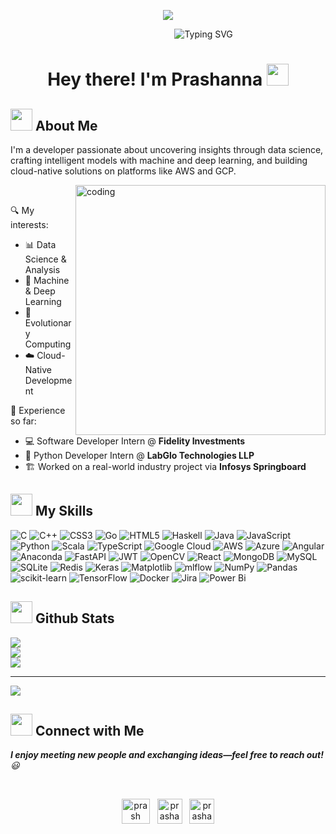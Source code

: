 <p align="center">
  <img src="https://github.com/user-attachments/assets/acb35289-42e0-4755-9438-8135e93d6265"/>
</p>

<div align="center">
  &nbsp;&nbsp;&nbsp;&nbsp;&nbsp;&nbsp;&nbsp;&nbsp;&nbsp;&nbsp;&nbsp;&nbsp;&nbsp;&nbsp;&nbsp;&nbsp;&nbsp;&nbsp;&nbsp;&nbsp;&nbsp;&nbsp;&nbsp;&nbsp;&nbsp;&nbsp;&nbsp;&nbsp;
  <img 
    src="https://readme-typing-svg.herokuapp.com?font=Fira+Code&size=24&pause=1000&color=00FFAA&width=500&lines=->+Software+Developer;->+Data+Scientist;->+Data+Analyst;->+Full+Stack+Developer;->+AI+Practitioner" 
    alt="Typing SVG" 
  />
</div>



<h1 align="center">Hey there! I'm Prashanna <img src="https://media.giphy.com/media/hvRJCLFzcasrR4ia7z/giphy.gif" width="35" /></h1>


## <img src="https://c.tenor.com/NCRHhqkXrJYAAAAi/programmers-go-internet.gif" width="35">  <b>About Me</b>
I'm a developer passionate about uncovering insights through data science, crafting intelligent models with machine and deep learning, and building cloud-native solutions on platforms like AWS and GCP.

<img align="right" alt="coding" width="400" src="https://media.giphy.com/media/v1.Y2lkPTc5MGI3NjExa2RzZzFmeTk2dDNxcHU2MXE0a3NjN2dldWZyM251cHBpczRxdjF2ciZlcD12MV9naWZzX3NlYXJjaCZjdD1n/11ISwbgCxEzMyY/giphy.gif"  />
<br>

🔍 My interests:
- 📊 Data Science & Analysis
- 🤖 Machine & Deep Learning
- 🧬 Evolutionary Computing
- ☁️ Cloud-Native Development

💼 Experience so far:
- 💻 Software Developer Intern @ **Fidelity Investments**  
- 🐍 Python Developer Intern @ **LabGlo Technologies LLP**
- 🏗️ Worked on a real-world industry project via **Infosys Springboard**


## <img src="https://media2.giphy.com/media/QssGEmpkyEOhBCb7e1/giphy.gif?cid=ecf05e47a0n3gi1bfqntqmob8g9aid1oyj2wr3ds3mg700bl&rid=giphy.gif" width ="35"><b> My Skills</b>
![C](https://img.shields.io/badge/c-%2300599C.svg?style=for-the-badge&logo=c&logoColor=white) ![C++](https://img.shields.io/badge/c++-%2300599C.svg?style=for-the-badge&logo=c%2B%2B&logoColor=white) ![CSS3](https://img.shields.io/badge/css3-%231572B6.svg?style=for-the-badge&logo=css3&logoColor=white) ![Go](https://img.shields.io/badge/go-%2300ADD8.svg?style=for-the-badge&logo=go&logoColor=white) ![HTML5](https://img.shields.io/badge/html5-%23E34F26.svg?style=for-the-badge&logo=html5&logoColor=white) ![Haskell](https://img.shields.io/badge/Haskell-5e5086?style=for-the-badge&logo=haskell&logoColor=white) ![Java](https://img.shields.io/badge/java-%23ED8B00.svg?style=for-the-badge&logo=openjdk&logoColor=white) ![JavaScript](https://img.shields.io/badge/javascript-%23323330.svg?style=for-the-badge&logo=javascript&logoColor=%23F7DF1E) ![Python](https://img.shields.io/badge/python-3670A0?style=for-the-badge&logo=python&logoColor=ffdd54) ![Scala](https://img.shields.io/badge/scala-%23DC322F.svg?style=for-the-badge&logo=scala&logoColor=white) ![TypeScript](https://img.shields.io/badge/typescript-%23007ACC.svg?style=for-the-badge&logo=typescript&logoColor=white) ![Google Cloud](https://img.shields.io/badge/GoogleCloud-%234285F4.svg?style=for-the-badge&logo=google-cloud&logoColor=white) ![AWS](https://img.shields.io/badge/AWS-%23FF9900.svg?style=for-the-badge&logo=amazon-aws&logoColor=white) ![Azure](https://img.shields.io/badge/azure-%230072C6.svg?style=for-the-badge&logo=microsoftazure&logoColor=white) ![Angular](https://img.shields.io/badge/angular-%23DD0031.svg?style=for-the-badge&logo=angular&logoColor=white) ![Anaconda](https://img.shields.io/badge/Anaconda-%2344A833.svg?style=for-the-badge&logo=anaconda&logoColor=white) ![FastAPI](https://img.shields.io/badge/FastAPI-005571?style=for-the-badge&logo=fastapi) ![JWT](https://img.shields.io/badge/JWT-black?style=for-the-badge&logo=JSON%20web%20tokens) ![OpenCV](https://img.shields.io/badge/opencv-%23white.svg?style=for-the-badge&logo=opencv&logoColor=white) ![React](https://img.shields.io/badge/react-%2320232a.svg?style=for-the-badge&logo=react&logoColor=%2361DAFB) ![MongoDB](https://img.shields.io/badge/MongoDB-%234ea94b.svg?style=for-the-badge&logo=mongodb&logoColor=white) ![MySQL](https://img.shields.io/badge/mysql-4479A1.svg?style=for-the-badge&logo=mysql&logoColor=white) ![SQLite](https://img.shields.io/badge/sqlite-%2307405e.svg?style=for-the-badge&logo=sqlite&logoColor=white) ![Redis](https://img.shields.io/badge/redis-%23DD0031.svg?style=for-the-badge&logo=redis&logoColor=white) ![Keras](https://img.shields.io/badge/Keras-%23D00000.svg?style=for-the-badge&logo=Keras&logoColor=white) ![Matplotlib](https://img.shields.io/badge/Matplotlib-%23ffffff.svg?style=for-the-badge&logo=Matplotlib&logoColor=black) ![mlflow](https://img.shields.io/badge/mlflow-%23d9ead3.svg?style=for-the-badge&logo=numpy&logoColor=blue) ![NumPy](https://img.shields.io/badge/numpy-%23013243.svg?style=for-the-badge&logo=numpy&logoColor=white) ![Pandas](https://img.shields.io/badge/pandas-%23150458.svg?style=for-the-badge&logo=pandas&logoColor=white) ![scikit-learn](https://img.shields.io/badge/scikit--learn-%23F7931E.svg?style=for-the-badge&logo=scikit-learn&logoColor=white) ![TensorFlow](https://img.shields.io/badge/TensorFlow-%23FF6F00.svg?style=for-the-badge&logo=TensorFlow&logoColor=white) ![Docker](https://img.shields.io/badge/docker-%230db7ed.svg?style=for-the-badge&logo=docker&logoColor=white) ![Jira](https://img.shields.io/badge/jira-%230A0FFF.svg?style=for-the-badge&logo=jira&logoColor=white) ![Power Bi](https://img.shields.io/badge/power_bi-F2C811?style=for-the-badge&logo=powerbi&logoColor=black)

## <img src="https://media.giphy.com/media/iY8CRBdQXODJSCERIr/giphy.gif" width="35"> <b> Github Stats</b>
![](https://github-readme-stats.vercel.app/api?username=Prashanna-24&theme=neon&hide_border=false&include_all_commits=false&count_private=true)<br/>
![](https://nirzak-streak-stats.vercel.app/?user=Prashanna-24&theme=neon&hide_border=false)<br/>
![](https://github-readme-stats.vercel.app/api/top-langs/?username=Prashanna-24&theme=neon&hide_border=false&include_all_commits=false&count_private=true&layout=compact)

---
[![](https://visitcount.itsvg.in/api?id=Prashanna-24&icon=5&color=0)](https://visitcount.itsvg.in)


## <img src="https://media.giphy.com/media/LnQjpWaON8nhr21vNW/giphy.gif" width='35'> <b>Connect with Me</b>

 <em><b>I enjoy meeting new people and exchanging ideas—feel free to reach out!</b>😃</em>
 
<br>

<p align="center">
<a href="https://linkedin.com/in/prashanna-r-76332a270" target="blank"><img align="center" src="https://i.pinimg.com/originals/de/b4/6f/deb46f02a59e3b3a2aa58fac16290d63.gif" alt="prash linkedin" height="40" width="45" /></a>
&nbsp;
<a href="mailto:prashannaraghu@gmail.com" target="blank"><img align="center" src="https://user-images.githubusercontent.com/86669668/171339003-ef5b5c96-eac8-478c-a9cc-318ca9477fce.gif" alt="prashannaraghu@gmail.com" width="40" /></a>      
&nbsp;
<a href="https://instagram.com/prashanna_24_" target="blank"><img align="center" src="https://media.giphy.com/media/l41YmiCZ8HXvVl5M4/giphy.gif?cid=ecf05e47br941tacp7zf25y2mcvnalb4s1frt3gxa3uy8i2y&ep=v1_gifs_related&rid=giphy.gif&ct=g" alt="prashanna_24_" width="40" height="40" /></a>
  
